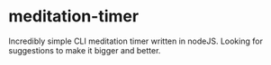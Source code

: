 # meditation-timer

Incredibly simple CLI meditation timer written in nodeJS. Looking for suggestions to make it bigger and better.
